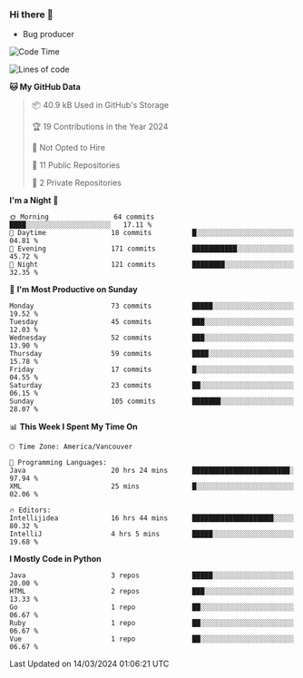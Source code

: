 ### Hi there 👋
* Bug producer


<!--START_SECTION:waka-->
![Code Time](http://img.shields.io/badge/Code%20Time-1%2C138%20hrs%2048%20mins-blue)

![Lines of code](https://img.shields.io/badge/From%20Hello%20World%20I%27ve%20Written-92.9%20thousand%20lines%20of%20code-blue)

**🐱 My GitHub Data** 

> 📦 40.9 kB Used in GitHub's Storage 
 > 
> 🏆 19 Contributions in the Year 2024
 > 
> 🚫 Not Opted to Hire
 > 
> 📜 11 Public Repositories 
 > 
> 🔑 2 Private Repositories 
 > 
**I'm a Night 🦉** 

```text
🌞 Morning                64 commits          ████░░░░░░░░░░░░░░░░░░░░░   17.11 % 
🌆 Daytime                18 commits          █░░░░░░░░░░░░░░░░░░░░░░░░   04.81 % 
🌃 Evening                171 commits         ███████████░░░░░░░░░░░░░░   45.72 % 
🌙 Night                  121 commits         ████████░░░░░░░░░░░░░░░░░   32.35 % 
```
📅 **I'm Most Productive on Sunday** 

```text
Monday                   73 commits          █████░░░░░░░░░░░░░░░░░░░░   19.52 % 
Tuesday                  45 commits          ███░░░░░░░░░░░░░░░░░░░░░░   12.03 % 
Wednesday                52 commits          ███░░░░░░░░░░░░░░░░░░░░░░   13.90 % 
Thursday                 59 commits          ████░░░░░░░░░░░░░░░░░░░░░   15.78 % 
Friday                   17 commits          █░░░░░░░░░░░░░░░░░░░░░░░░   04.55 % 
Saturday                 23 commits          ██░░░░░░░░░░░░░░░░░░░░░░░   06.15 % 
Sunday                   105 commits         ███████░░░░░░░░░░░░░░░░░░   28.07 % 
```


📊 **This Week I Spent My Time On** 

```text
🕑︎ Time Zone: America/Vancouver

💬 Programming Languages: 
Java                     20 hrs 24 mins      ████████████████████████░   97.94 % 
XML                      25 mins             █░░░░░░░░░░░░░░░░░░░░░░░░   02.06 % 

🔥 Editors: 
Intellijidea             16 hrs 44 mins      ████████████████████░░░░░   80.32 % 
IntelliJ                 4 hrs 5 mins        █████░░░░░░░░░░░░░░░░░░░░   19.68 % 
```

**I Mostly Code in Python** 

```text
Java                     3 repos             █████░░░░░░░░░░░░░░░░░░░░   20.00 % 
HTML                     2 repos             ███░░░░░░░░░░░░░░░░░░░░░░   13.33 % 
Go                       1 repo              ██░░░░░░░░░░░░░░░░░░░░░░░   06.67 % 
Ruby                     1 repo              ██░░░░░░░░░░░░░░░░░░░░░░░   06.67 % 
Vue                      1 repo              ██░░░░░░░░░░░░░░░░░░░░░░░   06.67 % 
```




 Last Updated on 14/03/2024 01:06:21 UTC
<!--END_SECTION:waka-->
